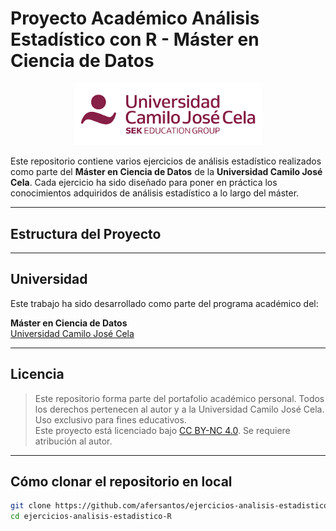 # Proyecto Académico Análisis Estadístico con R - Máster en Ciencia de Datos

<div align="center">
  <img src="assets/ucjc-logo.png" alt="UCJC Logo" width="300"/>
</div>

Este repositorio contiene varios ejercicios de análisis estadístico realizados como parte del **Máster en Ciencia de Datos** de la **Universidad Camilo José Cela**. Cada ejercicio ha sido diseñado para poner en práctica los conocimientos adquiridos de análisis estadístico a lo largo del máster.

---

## Estructura del Proyecto



---

## Universidad

Este trabajo ha sido desarrollado como parte del programa académico del:

**Máster en Ciencia de Datos**  
[Universidad Camilo José Cela](https://www.ucjc.edu/)

---

## Licencia

> Este repositorio forma parte del portafolio académico personal. Todos los derechos pertenecen al autor y a la Universidad Camilo José Cela.  
> Uso exclusivo para fines educativos.  
> Este proyecto está licenciado bajo [CC BY-NC 4.0](https://creativecommons.org/licenses/by-nc/4.0/). Se requiere atribución al autor.  

---

## Cómo clonar el repositorio en local

```bash
git clone https://github.com/afersantos/ejercicios-analisis-estadistico-R.git
cd ejercicios-analisis-estadistico-R
